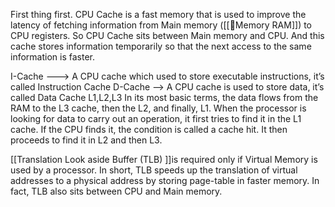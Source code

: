 
First thing first. CPU Cache is a fast memory that is used to improve the latency of fetching information from Main memory ([[👻Memory RAM]]) to CPU registers. So CPU Cache sits between Main memory and CPU. And this cache stores information temporarily so that the next access to the same information is faster. 


I-Cache ---> A CPU cache which used to store executable instructions, it’s called Instruction Cache 
D-Cache --> A CPU cache is used to store data, it’s called Data Cache 
	L1,L2,L3
In its most basic terms, the data flows from the RAM to the L3 cache, then the L2, and finally, L1. When the processor is looking for data to carry out an operation, it first tries to find it in the L1 cache. If the CPU finds it, the condition is called a cache hit. It then proceeds to find it in L2 and then L3.

[[Translation Look aside Buffer (TLB) ]]is required only if Virtual Memory is used by a processor. In short, TLB speeds up the translation of virtual addresses to a physical address by storing page-table in faster memory. In fact, TLB also sits between CPU and Main memory. 